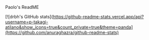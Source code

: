 Paolo's ReadME


[![drbh's GitHub stats](https://github-readme-stats.vercel.app/api?username=p-takagi-atilano&show_icons=true&count_private=true&theme=panda](https://github.com/anuraghazra/github-readme-stats)


